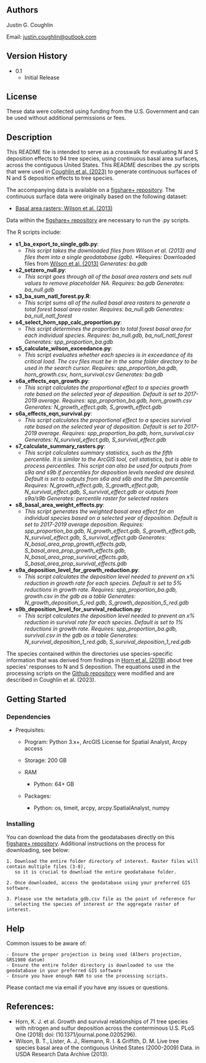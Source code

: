 ## Authors

Justin G. Coughlin

Email: justin.coughlin@outlook.com

## Version History

* 0.1
    * Initial Release

## License

These data were collected using funding from the U.S. Government and can be used without additional permissions or fees. 

## Description
This README file is intended to serve as a crosswalk for evaluating N and S deposition effects to 94 tree species, 
using continuous basal area surfaces, across the contiguous United States. This README describes the .py scripts that
were used in [Coughlin et al. (2023)](https://github.com/Justin-Coughlin/air_pollution_effects_trees) to generate 
continuous surfaces of N and S deposition effects to tree species.

The accompanying data is available on a [figshare+ repository](https://github.com/Justin-Coughlin/air_pollution_effects_trees). 
The continuous surface data were originally based on the following dataset:
* [Basal area rasters; Wilson et al. (2013)](https://www.fs.usda.gov/rds/archive/catalog/RDS-2013-0013)

Data within the [figshare+ repository](https://github.com/Justin-Coughlin/air_pollution_effects_trees) are necessary to run the .py scripts. 

The R scripts include:

* **s1_ba_export_to_single_gdb.py**: 
    * *This script takes the downloaded files from Wilson et al. (2013) and files them into a single geodatabase (gdb).* 
      *Requires: Downloaded files from [Wilson et al. (2013)](https://www.fs.usda.gov/rds/archive/catalog/RDS-2013-0013)
      *Generates: ba.gdb*
* **s2_setzero_null.py**: 
    * *This script goes through all of the basal area rasters and sets null values to remove placeholder NA.* 
      *Requires: ba.gdb* 
      *Generates: ba_null.gdb*
* **s3_ba_sum_natl_forest.py.R**: 
    * *This script sums all of the nulled basal area rasters to generate a total forest basal area raster.* 
      *Requires: ba_null.gdb* 
      *Generates: ba_null_natl_forest*
* **s4_select_horn_spp_calc_proportion.py**: 
    * *This script determines the proportion to total forest basal area for each individual species.* 
      *Requires: ba_null.gdb, ba_null_natl_forest* 
      *Generates: spp_proportion_ba.gdb*
* **s5_calculate_wilson_exceedance.py**: 
    * *This script evaluates whether each species is in exceedance of its critical load. The csv files must be in the same folder directory to be used in the search cursor.* 
      *Requires: spp_proportion_ba.gdb, horn_growth.csv, horn_survival.csv* 
      *Generates: ba.gdb*
* **s6a_effects_eqn_growth.py**: 
    * *This script calculates the proportional effect to a species growth rate based on the selected year of deposition. Default is set to 2017-2019 average.* 
      *Requires: spp_proportion_ba.gdb, horn_growth.csv*  
      *Generates: N_growth_effect.gdb, S_growth_effect.gdb*
* **s6a_effects_eqn_survival.py**:  
    * *This script calculates the proportional effect to a species survival rate based on the selected year of deposition. Default is set to 2017-2019 average.* 
      *Requires: spp_proportion_ba.gdb, horn_survival.csv*  
      *Generates: N_survival_effect.gdb, S_survival_effect.gdb*
* **s7_calculate_summary_rasters.py**: 
    * *This script calculates summary statistics, such as the fifth percentile. It is similar to the ArcGIS tool, cell statistics, but is able to process percentiles.*
      *This script can also be used for outputs from s9a and s9b if percentiles for deposition levels needed are desired. Default is set to outputs from s6a and s6b and the 5th percentile* 
      *Requires: N_growth_effect.gdb, S_growth_effect.gdb, N_survival_effect.gdb, S_survival_effect.gdb or outputs from s9a/s9b* 
      *Generates: percentile raster for selected rasters*
* **s8_basal_area_weight_effects.py**:
    * *This script generates the weighted basal area effect for an individual species based on a selected year of deposition. Default is set to 2017-2019 average deposition.*
      *Requires: spp_proportion_ba.gdb, N_growth_effect.gdb, S_growth_effect.gdb, N_survival_effect.gdb, S_survival_effect.gdb* 
      *Generates: N_basal_area_prop_growth_effects.gdb, S_basal_area_prop_growth_effects.gdb, N_basal_area_prop_survival_effects.gdb, S_basal_area_prop_survival_effects.gdb* 
* **s9a_deposition_level_for_growth_reduction.py**: 
    * *This script calculates the deposition level needed to prevent an x% reduction in growth rate for each species. Default is set to 5% reductions in growth rate.* 
      *Requires: spp_proportion_ba.gdb, growth.csv in the gdb as a table* 
      *Generates: N_growth_deposition_5_red.gdb, S_growth_deposition_5_red.gdb*
* **s9b_deposition_level_for_survival_reduction.py**: 
    * *This script calculates the deposition level needed to prevent an x% reduction in survival rate for each species. Default is set to 1% reductions in growth rate.* 
      *Requires: spp_proportion_ba.gdb, survival.csv in the gdb as a table* 
      *Generates: N_survival_deposition_1_red.gdb, S_survival_deposition_1_red.gdb*

The species contained within the directories use species-specific information that was derived from findings in [Horn et al. (2018)](https://doi.org/10.1371/journal.pone.0205296) about tree species' responses to N and S deposition. The equations used in the processing scripts on the [Github repository](https://github.com/Justin-Coughlin/air_pollution_effects_trees/tree/main/python) were modified and are described in Coughlin et al. (2023).

## Getting Started

### Dependencies

* Prequisites:
    * Program: Python 3.x+, ArcGIS License for Spatial Analyst, Arcpy access

    * Storage: 200 GB

    * RAM 
        * Python: 64+ GB

    * Packages: 
        * Python: os, timeit, arcpy, arcpy.SpatialAnalyst, numpy

### Installing
You can download the data from the geodatabases directly on this [figshare+ repository](https://github.com/Justin-Coughlin/air_pollution_effects_trees).
Additional instructions on the process for downloading, see below: 
```
1. Download the entire folder directory of interest. Raster files will contain multiple files (3-8), 
   so it is crucial to download the entire geodatabase folder.

2. Once downloaded, access the geodatabase using your preferred GIS software.

3. Please use the metadata_gdb.csv file as the point of reference for 
   selecting the species of interest or the aggregate raster of interest.
```
## Help

Common issues to be aware of:
```
- Ensure the proper projection is being used (Albers projection, GRS1980 datum) 
- Ensure the entire folder directory is downloaded to use the geodatabase in your preferred GIS software
- Ensure you have enough RAM to use the processing scripts.
```
Please contact me via email if you have any issues or questions.

## References:

* Horn, K. J. et al. Growth and survival relationships of 71 tree species with nitrogen and sulfur deposition across the conterminous U.S. PLoS One (2018) doi: (10.1371/journal.pone.0205296).
* Wilson, B. T., Lister, A. J., Riemann, R. I. & Griffith, D. M. Live tree species basal area of the contiguous United States (2000-2009) Data. in USDA Research Data Archive (2013).